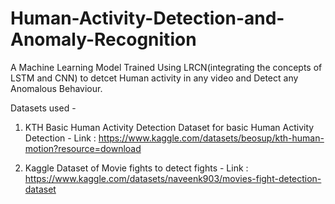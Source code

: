 # Human-Activity-Detection-and-Anomaly-Recognition
A Machine Learning Model Trained Using LRCN(integrating the concepts of LSTM and CNN) to detcet Human activity in any video and Detect any Anomalous Behaviour.

Datasets used - 

1. KTH Basic Human Activity Detection Dataset for basic Human Activity Detection -
   Link : https://www.kaggle.com/datasets/beosup/kth-human-motion?resource=download

2. Kaggle Dataset of Movie fights to detect fights -
   Link : https://www.kaggle.com/datasets/naveenk903/movies-fight-detection-dataset
